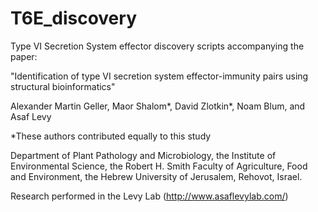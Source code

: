 # T6E_discovery
Type VI Secretion System effector discovery scripts accompanying the paper:

"Identification of type VI secretion system effector-immunity pairs using structural bioinformatics"

Alexander Martin Geller, Maor Shalom*, David Zlotkin*, Noam Blum, and Asaf Levy

*These authors contributed equally to this study

Department of Plant Pathology and Microbiology, the Institute of Environmental Science, the Robert H. Smith Faculty of Agriculture, Food and Environment, the Hebrew University of Jerusalem, Rehovot, Israel.

Research performed in the Levy Lab (http://www.asaflevylab.com/)
